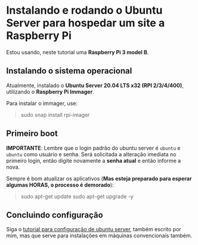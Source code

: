# Instalando e rodando o Ubuntu Server para hospedar um site a Raspberry Pi

Estou usando, neste tutorial uma **Raspberry Pi 3 model B**.

## Instalando o sistema operacional

Atualmente, instalado o **Ubuntu Server 20.04 LTS x32 (RPI 2/3/4/400)**, utilizando o **Raspberry Pi Immager**.

Para instalar o immager, use:

> sudo snap install rpi-imager


## Primeiro boot

**IMPORTANTE**: Lembre que o login padrão do ubuntu server é `ubuntu` e `ubuntu` como usuário e senha.
Será solicitada a alteração imediata no primeiro login, então digite novamente a **senha atual** e então informe a nova.

Sempre é bom atualizar os aplicativos (**Mas esteja preparado para esperar algumas HORAS, o processo é demorado**):

> sudo apt-get update
> sudo apt-get upgrade -y

## Concluindo configuração

Siga o [tutorial para configuração de ubuntu server](https://github.com/williampilger/tutoriais/blob/master/ubuntu_server/exemplo_configuracao.md), também escrito por mim, mas que serve para instalações em máquinas convencionais também.
